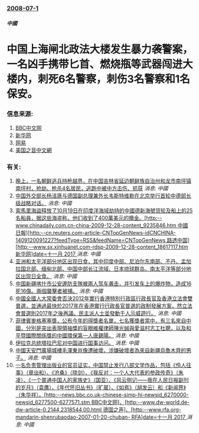### [2008-07-1](/news/2008/07/1/index.md)

##### 中國
# 中国上海闸北政法大楼发生暴力袭警案，一名凶手携带匕首、燃烧瓶等武器闯进大楼内，刺死6名警察，刺伤3名警察和1名保安。




### 信息来源:

1. [BBC中文网](http://news.bbc.co.uk/chinese/simp/hi/newsid_7480000/newsid_7484600/7484624.stm)
2. [新华网](http://news.xinhuanet.com/newscenter/2008-07/02/content_8478070.htm)
3. [网易](http://news.163.com/08/0701/12/4FP3GK7200011229.html)
4. [美国之音中文網](http://www.voanews.com/chinese/n2008-07-01-voa45.cfm)

### 有关:

1. [晚上，一名朝鲜逃兵持枪越界，在中国吉林省延边朝鲜族自治州和龙市南坪镇南坪村，抢劫、枪杀4名居民，逃跑中被中方击伤、抓获](/zh/news/2014/12/27/晚上-一名朝鲜逃兵持枪越界-在中国吉林省延边朝鲜族自治州和龙市南坪镇南坪村-抢劫-枪杀4名居民-逃跑中被中方击伤-抓获.md) _消息: 中國_
2. [ 中国外交部长杨洁篪与德国副总理兼外长韦斯特维勒在北京举行首轮中德部长级战略对话。](/zh/news/2011/04/1/中国外交部长杨洁篪与德国副总理兼外长韦斯特维勒在北京举行首轮中德部长级战略对话.md) _消息: 中國_
3. [索馬里海盜释放了10月19日在印度洋海域劫持的中國德新海號货轮及船上的25名船員，据这些海盗称，他们收到了400萬美元的贖金。[http:--www.chinadaily.com.cn-china-2009-12-28-content_9235846.htm 中國日報][http:--cn.reuters.com-article-CNTopGenNews-idCNCHINA-1409120091227?feedType=RSS&feedName=CNTopGenNews 路透中国][http:--www.sx.xinhuanet.com-rdsp-2009-12-28-content_18617117.htm 新华网]date=十一月 2017 ](/zh/news/2009/12/27/索馬里海盜释放了10月19日在印度洋海域劫持的中國德新海號货轮及船上的25名船員-据这些海盗称-他们收到了400萬美元的.md) _消息: 中國_
4. [亚洲和太平洋部分地区出现日食，其中印度中部、尼泊尔东南部、不丹、孟加拉国北部、缅甸北部、中国中部长江流域、日本琉球群岛、南太平洋等部分地区出现日全食。](/zh/news/2009/07/22/亚洲和太平洋部分地区出现日食-其中印度中部-尼泊尔东南部-不丹-孟加拉国北部-缅甸北部-中国中部长江流域-日本琉球群岛.md) _消息: 中國_
5. [ 中国新疆喀什市公安邊防支隊被兩人驾车袭击，并引发车上的爆炸物，造成16死16傷。兩個襲擊者被捕。](/zh/news/2008/08/4/中国新疆喀什市公安邊防支隊被兩人驾车袭击-并引发车上的爆炸物-造成16死16傷-兩個襲擊者被捕.md) _消息: 中國_
6. [中國全國人大常委會否決2012年實行香港特別行政區行政長官及香港立法會雙普選，並通過最快於2017年在香港實行行政長官普選的政制發展方案，然立法會普選則2017年之後再議。民主派人士並發動千人示威遊行。](/zh/news/2007/12/29/中國全國人大常委會否決2012年實行香港特別行政區行政長官及香港立法會雙普選-並通過最快於2017年在香港實行行政長官普.md) _消息: 中國_
7. [菲律賓麥格塞塞獎，公布今年的得獎者名單，七名獲獎者當中，有三名來自中國，分別是突出表現領袖獎的盲眼維權律師陳光誠與愛滋村志工杜聰，以及和平暨國際關係獎的中國環保第一人唐錫陽。](/zh/news/2007/07/31/菲律賓麥格塞塞獎-公布今年的得獎者名單-七名獲獎者當中-有三名來自中國-分別是突出表現領袖獎的盲眼維權律師陳光誠與愛滋村.md) _消息: 中國_
8. [伊拉克总统塔拉巴尼对中国进行国事访问。](/zh/news/2007/06/20/伊拉克总统塔拉巴尼对中国进行国事访问.md) _消息: 中國_
9. [中國天安門廣場城樓毛澤東肖像遭破壞，涉嫌破壞者為來自新疆烏魯木齊的男子。](/zh/news/2007/05/13/中國天安門廣場城樓毛澤東肖像遭破壞-涉嫌破壞者為來自新疆烏魯木齊的男子.md) _消息: 中國_
10. [一名负责管理出版业的官员证实，中国禁止发行八部文学作品，包括《伶人往事》（章诒和）、《沧桑》（晓剑）、《我反对：一个人大代表的参政传奇》（朱凌）、《一个普通中国人的家族史》（国亚）、《风云侧记——我在人民日报副刊的岁月》（袁鹰）、《年代怀旧丛书》（旷晨）、《如焉》（胡发云）和《新闻界》（朱华祥）。[http:--news.bbc.co.uk-chinese-simp-hi-newsid_6270000-newsid_6277500-6277571.stm BBC中文网]、[http:--www.dw-world.de-dw-article-0,2144,2318544,00.html 德国之声]、[http:--www.rfa.org-mandarin-shenrubaodao-2007-01-20-chuban- RFA]date=十一月 2017 ](/zh/news/2007/01/18/一名负责管理出版业的官员证实-中国禁止发行八部文学作品-包括-伶人往事-章诒和-沧桑-晓剑-我反对-一个人大.md) _消息: 中國_
